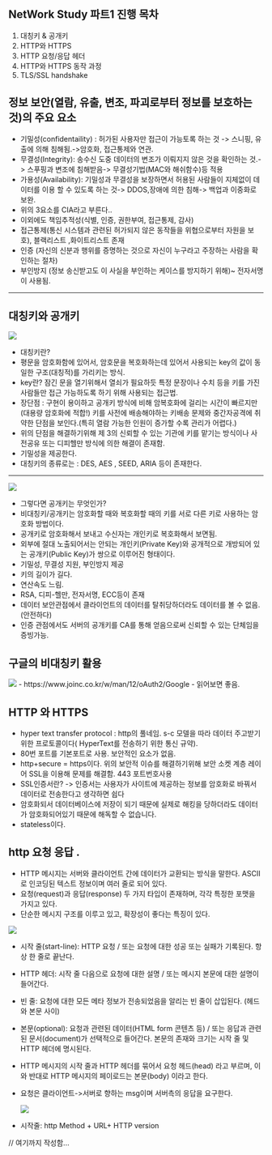 ## NetWork Study 파트1 진행 목차
1. 대칭키 & 공개키
2. HTTP와 HTTPS
3. HTTP 요청/응답 헤더
4. HTTP와 HTTPS 동작 과정
5. TLS/SSL handshake

## 정보 보안(열람, 유출, 변조, 파괴로부터 정보를 보호하는 것)의 주요 요소
- 기밀성(confidentaility) : 허가된 사용자만 접근이 가능토록 하는 것 -> 스니핑, 유출에 의해 침해됨.->암호화, 접근통제와 연관.
- 무결성(Integrity): 송수신 도중 데이터의 변조가 이뤄지지 않은 것을 확인하는 것.-> 스푸핑과 변조에 침해받음-> 무결성기법(MAC와 해쉬함수)등 적용
- 가용성(Availability): 기밀성과 무결성을 보장하면서 허용된 사람들이 지체없이 데이터를 이용 할 수 있도록 하는 것-> DDOS,장애에 의한 침해-> 백업과 이중화로 보완.
- 위의 3요소를 CIA라고 부른다..
- 이외에도 책임추적성(식별, 인증, 권한부여, 접근통제, 감사)
- 접근통제(통신 시스템과 관련된 허가되지 않은 동작들을 위협으로부터 자원을 보호), 블랙리스트 ,화이트리스트 존재
- 인증 (자신의 신분과 행위를 증명하는 것으로 자신이 누구라고 주장하는 사람을 확인하는 절차)
- 부인방지 (정보 송신받고도 이 사실을 부인하는 케이스를 방지하기 위해)~ 전자서명이 사용됨.

---

## 대칭키와 공개키 
<img src="https://velog.velcdn.com/images/octo__/post/09810353-a7c0-4d9a-b02a-2986d568b872/image.png">

- 대칭키란?
- 평문을 암호화함에 있어서, 암호문을 복호화하는데 있어서 사용되는 key의 값이 동일한 구조(대칭적)를 가리키는 방식.
- key란? 잠긴 문을 열기위해서 열쇠가 필요하듯 특정 문장이나 수치 등을 키를 가진 사람들만 접근 가능하도록 하기 위해 사용되는 접근법.
- 장단점 : 구현이 용이하고 공개키 방식에 비해 암복호화에 걸리는 시간이 빠르지만(대용량 암호화에 적합!) 키를 사전에 배송해야하는 키배송 문제와 중간자공격에 취약한 단점을 보인다.(특히 열람 가능한 인원이 증가할 수록 관리가 어렵다.)
- 위의 단점을 해결하기위해 제 3의 신뢰할 수 있는 기관에 키를 맡기는 방식이나 사전공유 또는 디피헬만 방식에 의한 해결이 존재함.
- 기밀성을 제공한다.
- 대칭키의 종류로는 : DES, AES , SEED, ARIA 등이 존재한다.

---

<img src="https://velog.velcdn.com/images/octo__/post/f564a411-c5b8-461d-9427-6f16acc3bec9/image.png">

- 그렇다면 공개키는 무엇인가?
- 비대칭키/공개키는 암호화할 때와 복호화할 때의 키를 서로 다른 키로 사용하는 암호화 방법이다.
- 공개키로 암호화해서 보내고 수신자는 개인키로 복호화해서 보면됨.
- 외부에 절대 노출되어서는 안되는 개인키(Private Key)와 공개적으로 개방되어 있는 공개키(Public Key)가 쌍으로 이루어진 형태이다.
- 기밀성, 무결성 지원, 부인방지 제공
- 키의 길이가 길다.
- 연산속도 느림.
- RSA, 디피-헬만, 전자서명, ECC등이 존재
- 데이터 보안관점에서 클라이언트의 데이터를 탈취당하더라도 데이터를 볼 수 없음.(안전하다)
- 인증 관점에서도 서버의 공개키를 CA를 통해 얻음으로써 신뢰할 수 있는 단체임을 증빙가능.

## 구글의 비대칭키 활용
<img src="https://docs.google.com/drawings/d/e/2PACX-1vTAKQbYx9D55bh8-xdTFtiWRFZkN44w0FRDgxyf8mnf0C_2D3tgCQWOfKnXAvBx1XlSg6i2_vD5wHx6/pub?w=842&h=459">
- https://www.joinc.co.kr/w/man/12/oAuth2/Google
- 읽어보면 좋음.

## HTTP 와 HTTPS

- hyper text transfer protocol : http의 풀네임. s-c 모델을 따라 데이터 주고받기 위한 프로토콜이다( HyperText를 전송하기 위한 통신 규약).
- 80번 포트를 기본포트로 사용. 보안적인 요소가 없음.
- http+secure = https이다. 위의 보안적 이슈를 해결하기위해 보안 소켓 계층 레이어 SSL을 이용해 문제를 해결함. 443 포트번호사용 
- SSL인증서란? -> 인증서는 사용자가 사이트에 제공하는 정보를 암호화로 바꿔서 데이터로 전송한다고 생각하면 쉽다
- 암호화되서 데이터베이스에 저장이 되기 때문에 실제로 해킹을 당하더라도 데이터가 암호화되어있기 때문에 해독할 수 없습니다.
- stateless이다.

## http 요청 응답 .

- HTTP 메시지는 서버와 클라이언트 간에 데이터가 교환되는 방식을 말한다. ASCII로 인코딩된 텍스트 정보이며 여러 줄로 되어 있다.
- 요청(request)과 응답(response) 두 가지 타입이 존재하며, 각각 특정한 포맷을 가지고 있다.
- 단순한 메시지 구조를 이루고 있고, 확장성이 좋다는 특징이 있다.

<img src="https://user-images.githubusercontent.com/49539592/135721043-123ddb7e-507d-4b43-8bdc-e91679e64621.png">

- 시작 줄(start-line): HTTP 요청 / 또는 요청에 대한 성공 또는 실패가 기록된다. 항상 한 줄로 끝난다.
- HTTP 헤더: 시작 줄 다음으로 요청에 대한 설명 / 또는 메시지 본문에 대한 설명이 들어간다.
- 빈 줄: 요청에 대한 모든 메타 정보가 전송되었음을 알리는 빈 줄이 삽입된다. (헤드와 본문 사이)
- 본문(optional): 요청과 관련된 데이터(HTML form 콘텐츠 등) / 또는 응답과 관련된 문서(document)가 선택적으로 들어간다. 본문의 존재와 크기는 시작 줄 및 HTTP 헤더에 명시된다.
- HTTP 메시지의 시작 줄과 HTTP 헤더를 묶어서 요청 헤드(head) 라고 부르며, 이와 반대로 HTTP 메시지의 페이로드는 본문(body) 이라고 한다.

- 요청은 클라이언트->서버로 향하는 msg이며 서버측의 응답을 요구한다.

  <img src="https://user-images.githubusercontent.com/49539592/135721729-ada35ee3-0d72-4b6d-a846-49338737c89e.png">

- 시작줄: http Method + URL+ HTTP version

// 여기까지 작성함...



